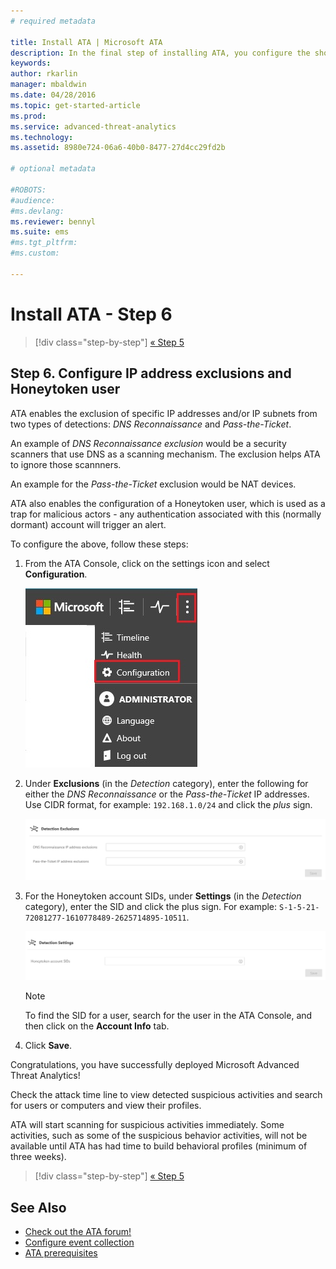 ```yaml
---
# required metadata

title: Install ATA | Microsoft ATA
description: In the final step of installing ATA, you configure the short-term lease subnets and the Honeytoken user.
keywords:
author: rkarlin
manager: mbaldwin
ms.date: 04/28/2016
ms.topic: get-started-article
ms.prod:
ms.service: advanced-threat-analytics
ms.technology:
ms.assetid: 8980e724-06a6-40b0-8477-27d4cc29fd2b

# optional metadata

#ROBOTS:
#audience:
#ms.devlang:
ms.reviewer: bennyl
ms.suite: ems
#ms.tgt_pltfrm:
#ms.custom:

---
```


# Install ATA - Step 6

>[!div class="step-by-step"]
[« Step 5](install-ata-step5.md)

## Step 6. Configure  IP address exclusions and Honeytoken user
ATA enables the exclusion of specific IP addresses and/or IP subnets from two types of detections: *DNS Reconnaissance* and *Pass-the-Ticket*. 

An example of *DNS Reconnaissance exclusion* would be a security scanners that use DNS as a scanning mechanism. The exclusion helps ATA to ignore those scannners.

An example for the *Pass-the-Ticket* exclusion would be NAT devices.    

ATA also enables the configuration of a Honeytoken user, which is used as a trap for malicious actors - any authentication associated with this (normally dormant) account will trigger an alert.

To configure the above, follow these steps:

1.  From the ATA Console, click on the settings icon and select **Configuration**.

    ![ATA configuration settings](media/ATA-config-icon.JPG)

2.  Under **Exclusions** (in the *Detection* category), enter the following for either the *DNS Reconnaissance* or the *Pass-the-Ticket* IP addresses. Use CIDR format, for example:  `192.168.1.0/24` and click the *plus* sign.

    ![Save changes](media/ATA-exclusions.png)

3.  For the Honeytoken account SIDs, under **Settings** (in the *Detection* category), enter the SID and click the plus sign. For example: `S-1-5-21-72081277-1610778489-2625714895-10511`.

    ![ATA configuration settings](media/ATA-honeytoken.png)

    > [!NOTE]
    > To find the SID for a user, search for the user in the ATA Console, and then click on the **Account Info** tab. 

4.  Click **Save**.


Congratulations, you have successfully deployed Microsoft Advanced Threat Analytics!

Check the attack time line to view detected suspicious activities and search for users or computers and view their profiles.

ATA will start scanning for suspicious activities immediately. Some activities, such as some of the suspicious behavior activities, will not be available until ATA has had time to build behavioral profiles (minimum of three weeks).


>[!div class="step-by-step"]
[« Step 5](install-ata-step5.md)


## See Also

- [Check out the ATA forum!](https://social.technet.microsoft.com/Forums/security/home?forum=mata)
- [Configure event collection](configure-event-collection.md)
- [ATA prerequisites](/advanced-threat-analytics/plan-design/ata-prerequisites)

